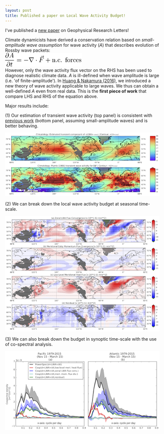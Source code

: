```yaml
---
layout: post
title: Published a paper on Local Wave Activity Budget!
---
```


I've published a [new paper](http://onlinelibrary.wiley.com/doi/10.1002/2017GL073760/abstract;jsessionid=2EEA61FFE129914E672C6F10497975B2.f02t02) on Geophysical Research Letters!

Climate dynamicists have derived a conservation relation based on *small-amplitude wave assumption* for wave activity (*A*) that describes evolution of Rossby wave packets:  
<img src="/assets/img/simple-wave-activity-equation.png" alt="Wave activity flux equation" style="width: 250px;"/>  
However, only the wave activity flux vector on the RHS has been used to diagnose realistic climate data. *A* is ill-defined when wave amplitude is large (i.e. 'of finite-amplitude').  In [Huang & Nakamura (2016)](http://journals.ametsoc.org/doi/abs/10.1175/JAS-D-15-0194.1), we introduced a new theory of wave activity applicable to large waves. We thus can obtain a well-defined *A* even from real data. This is the **first piece of work** that compare LHS and RHS of the equation above.

Major results include:

(1) Our estimation of transient wave activity (top panel) is consistent with [previous work](http://journals.ametsoc.org/doi/abs/10.1175/1520-0469%281986%29043%3C1657%3ATDPOTQ%3E2.0.CO%3B2) (bottom panel, assuming small-amplitude waves) and is better behaving.

<img src="/assets/img/Revise_fig2.png" alt="Comparison with previous work" style="width: \textwidth;"/>  

(2) We can break down the local wave activity budget at seasonal time-scale.
<p align="center">
<img src="/assets/img/Revise_fig3.png" alt="Wave activity flux equation" style="width: \textwidth;" />  
</p>

(3) We can also break down the budget in synoptic time-scale with the use of co-spectral analysis.
<p align="center">
<img src="/assets/img/Revise_fig4.png" alt="Wave activity flux equation" style="width: \textwidth;" />
</p>



